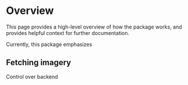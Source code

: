 # Overview

This page provides a high-level overview of how the package works, and provides helpful context for further documentation.

Currently, this package emphasizes 

## Fetching imagery

Control over backend
